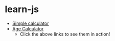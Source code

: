 # learn-js

+ [Simple calculator](https://yashs2399.github.io/learn-dom/calculator.html)
+ [Age Calculator](https://yashs2399.github.io/learn-dom/ageCalculator.html)
  - Click the above links to see them in action!
